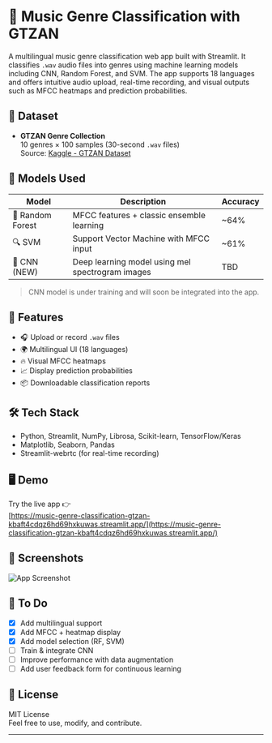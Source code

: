 # 🎵 Music Genre Classification with GTZAN

A multilingual music genre classification web app built with Streamlit. It classifies `.wav` audio files into genres using machine learning models including CNN, Random Forest, and SVM. The app supports 18 languages and offers intuitive audio upload, real-time recording, and visual outputs such as MFCC heatmaps and prediction probabilities.

## 📂 Dataset

- **GTZAN Genre Collection**  
  10 genres × 100 samples (30-second `.wav` files)  
  Source: [Kaggle - GTZAN Dataset](https://www.kaggle.com/andradaolteanu/gtzan-dataset-music-genre-classification)

## 🧠 Models Used

| Model           | Description                                     | Accuracy |
|----------------|--------------------------------------------------|----------|
| 🎲 Random Forest | MFCC features + classic ensemble learning       | ~64%     |
| 🔍 SVM           | Support Vector Machine with MFCC input          | ~61%     |
| 🧠 CNN (NEW)     | Deep learning model using mel spectrogram images | TBD      |

> CNN model is under training and will soon be integrated into the app.

## 🚀 Features

- 🎧 Upload or record `.wav` files
- 🌍 Multilingual UI (18 languages)
- 🔥 Visual MFCC heatmaps
- 📈 Display prediction probabilities
- 📦 Downloadable classification reports

## 🛠️ Tech Stack

- Python, Streamlit, NumPy, Librosa, Scikit-learn, TensorFlow/Keras
- Matplotlib, Seaborn, Pandas
- Streamlit-webrtc (for real-time recording)

## 🖥️ Demo

Try the live app 👉  
[https://music-genre-classification-gtzan-kbaft4cdqz6hd69hxkuwas.streamlit.app/](https://music-genre-classification-gtzan-kbaft4cdqz6hd69hxkuwas.streamlit.app/)

## 📸 Screenshots

![App Screenshot](screenshots/demo_1.png)

## 📌 To Do

- [x] Add multilingual support  
- [x] Add MFCC + heatmap display  
- [x] Add model selection (RF, SVM)  
- [ ] Train & integrate CNN  
- [ ] Improve performance with data augmentation  
- [ ] Add user feedback form for continuous learning  

## 📄 License

MIT License  
Feel free to use, modify, and contribute.

---
